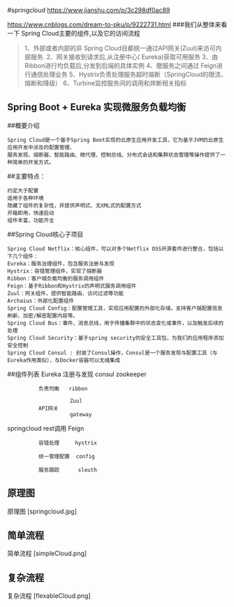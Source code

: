 #springcloud 
https://www.jianshu.com/p/3c298df0ac89

https://www.cnblogs.com/dream-to-pku/p/9222731.html
###我们从整体来看一下 Spring Cloud主要的组件,以及它的访间流程
  >1、外部或者内部的非 Spring Cloud目都统一通过API网关(Zuul)来访可内部服务.
  2、网关接收到请求后,从注册中心( Eureka)获取可用服务
  3、由 Ribbon进行均负载后,分发到后端的具体实例
  4、徹服务之间通过 Feign进行通信处理业务
  5、Hystrix负责处理服务超时熔断（SpringCloud的限流、熔断和降级）
  6、Turbine监控服务间的调用和焠断相关指标



## Spring Boot + Eureka 实现微服务负载均衡


##概要介绍
    
    Spring Cloud是一个基于Spring Boot实现的云原生应用开发工具，它为基于JVM的云原生应用开发中涉及的配置管理、
    服务发现、熔断器、智能路由、微代理、控制总线、分布式会话和集群状态管理等操作提供了一种简单的开发方式。
    
##主要特点：    

    约定大于配置
    适用于各种环境
    隐藏了组件的复杂性，并提供声明式、无XML式的配置方式
    开箱即用，快速启动
    组件丰富，功能齐全

##Spring Cloud核心子项目

    Spring Cloud Netflix：核心组件，可以对多个Netflix OSS开源套件进行整合，包括以下几个组件：
    Eureka：服务治理组件，包含服务注册与发现
    Hystrix：容错管理组件，实现了熔断器
    Ribbon：客户端负载均衡的服务调用组件
    Feign：基于Ribbon和Hystrix的声明式服务调用组件
    Zuul：网关组件，提供智能路由、访问过滤等功能
    Archaius：外部化配置组件
    Spring Cloud Config：配置管理工具，实现应用配置的外部化存储，支持客户端配置信息刷新、加密/解密配置内容等。
    Spring Cloud Bus：事件、消息总线，用于传播集群中的状态变化或事件，以及触发后续的处理
    Spring Cloud Security：基于spring security的安全工具包，为我们的应用程序添加安全控制
    Spring Cloud Consul : 封装了Consul操作，Consul是一个服务发现与配置工具（与Eureka作用类似），与Docker容器可以无缝集成
    
    
##组件列表
                        Eureka
              注册与发现  consul
                        zookeeper
                
              负责均衡   ribbon                 

                        Zuul
              API网关    
                        gateway
            
springcloud   rest调用    Feign
                
              容错处理     hystrix      

              统一管理配置  config
              
              服务跟踪      sleuth

## 原理图

   原理图 [springcloud.jpg]

## 简单流程

   简单流程 [simpleCloud.png]

## 复杂流程

   复杂流程 [flexableCloud.png]






















